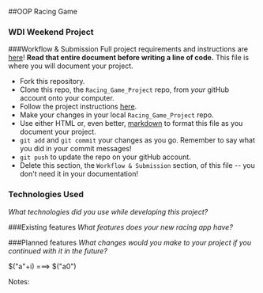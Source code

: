##OOP Racing Game
### WDI Weekend Project

###Workflow & Submission
Full project requirements and instructions are [here](https://github.com/sf-wdi-21/notes/blob/master/week-02/day-05/weekend_project_refactor_spec.md)! **Read that entire document before writing a line of code.**
This file is where you will document your project.  

* Fork this repository.
* Clone this repo, the `Racing_Game_Project` repo, from *your* gitHub account onto your computer.
* Follow the project instructions [here](https://github.com/sf-wdi-21/notes/blob/master/week-02/day-05/weekend_project_refactor_spec.md).
* Make your changes in your local `Racing_Game_Project` repo.
* Use either HTML or, even better, [markdown](https://github.com/adam-p/markdown-here/wiki/Markdown-Cheatsheet) to format this file as you document your project.
* `git add` and `git commit` your changes as you go.  Remember to say what you did in your commit messages!
* `git push` to update the repo on your gitHub account.
* Delete this section, the `Workflow & Submission` section, of this file -- you don't need it in your documentation!


### Technologies Used
*What technologies did you use while developing this project?*

###Existing features
*What features does your new racing app have?*

###Planned features
*What changes would you make to your project if you continued with it in the future?*

$("a"+i) ===> $("a0")

Notes:
